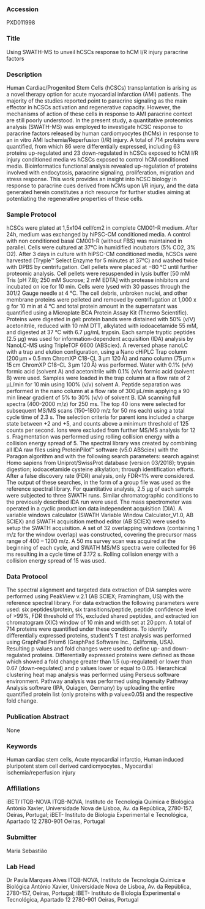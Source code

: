 ### Accession
PXD011998

### Title
Using SWATH-MS to unveil hCSCs response to hCM I/R injury paracrine factors

### Description
Human Cardiac/Progenitod Stem Cells (hCSCs) transplantation is arising as a novel therapy option for acute myocardial infarction (AMI) patients. The majority of the studies reported point to paracrine signaling as the main effector in hCSCs activation and regenerative capacity. However, the mechanisms of action of these cells in response to AMI paracrine context are still poorly understood. In the present study, a quantitative proteomics analysis (SWATH-MS) was employed to investigate hCSC response to paracrine factors released by human cardiomyocytes (hCMs) in response to an in vitro AMI Ischemia/Reperfusion (I/R) injury. A total of 714 proteins were quantified, from which 86 were differentially expressed, including 63 proteins up-regulated and 23 down-regulated in hCSCs exposed to hCM I/R injury conditioned media vs hCSCs exposed to control hCM conditioned media. Bioinformatics functional analysis revealed up-regulation of proteins involved with endocytosis, paracrine signaling, proliferation, migration and stress response. This work provides an insight into hCSC biology in response to paracrine cues derived from hCMs upon I/R injury, and the data generated herein constitutes a rich resource for further studies aiming at potentiating the regenerative properties of these cells.

### Sample Protocol
hCSCs were plated at 1,5x104 cell/cm2 in complete CM001-R medium. After 24h, medium was exchanged by hiPSC-CM conditioned media.  A control with non conditioned basal CM001-R (without FBS) was maintained in parallel. Cells were cultured at 37°C in humidified incubators (5% CO2, 3% O2). After 3 days in culture with hiPSC-CM conditioned media, hCSCs were harvested (Tryple™ Select Enzyme for 5 minutes at 37°C) and washed twice with DPBS by centrifugation. Cell pellets were placed at −80 °C until further proteomic analysis. Cell pellets were resuspended in lysis buffer [50 mM Tris (pH 7.8); 250 mM Sucrose; 2 mM EDTA] with protease inhibitors and incubated on ice for 10 min. Cells were lysed with 30 passes through the 301/2 Gauge needle at 4 °C. The cell debris, unbroken nuclei, and other membrane proteins were pelleted and removed by centrifugation at 1,000 x g for 10 min at 4 °C and total protein amount in the supernatant was quantified using a Microplate BCA Protein Assay Kit (Thermo Scientific). Proteins were digested in gel: protein bands were distained with 50% (v/V) acetonitrile, reduced with 10 mM DTT, alkylated with iodoacetamide 55 mM, and digested at 37 °C with 6.7 μg/mL trypsin.   Each sample tryptic peptides (2.5 μg) was used for information-dependent acquisition (IDA) analysis by NanoLC-MS using TripleTOF 6600 (ABSciex). A reversed phase nanoLC with a trap and elution configuration, using a Nano cHiPLC Trap column (200 μm × 0.5 mm ChromXP C18-CL 3 μm 120 Å) and nano column (75 μm × 15 cm ChromXP C18-CL 3 μm 120 Å) was performed.  Water with 0.1% (v/v) formic acid (solvent A) and acetonitrile with 0.1% (v/v) formic acid (solvent B) were used. Samples were loaded in the trap column at a flow rate of 2 μL/min for 10 min using 100% (v/v) solvent A. Peptide separation was performed in the nano column at a flow rate of 300 μL/min applying a 90 min linear gradient of 5% to 30% (v/v) of solvent B. IDA scanning full spectra (400–2000 m/z) for 250 ms. The top 40 ions were selected for subsequent MS/MS scans (150–1800 m/z for 50 ms each) using a total cycle time of 2.3 s. The selection criteria for parent ions included a charge state between +2 and +5, and counts above a minimum threshold of 125 counts per second. Ions were excluded from further MS/MS analysis for 12 s. Fragmentation was performed using rolling collision energy with a collision energy spread of 5. The spectral library was created by combining all IDA raw files using ProteinPilot™ software (v5.0 ABSciex) with the Paragon algorithm and with the following search parameters: search against Homo sapiens from Uniprot/SwissProt database (version 03/2018); trypsin digestion; iodoacetamide cysteine alkylation; through identification efforts. After a false discovery rate (FDR) analysis, only FDR<1% were considered. The output of these searches, in the form of a group file was used as the reference spectral library.  For quantitative analysis, 2.5 μg of each sample were subjected to three SWATH runs. Similar chromatographic conditions to the previously described IDA run were used. The mass spectrometer was operated in a cyclic product ion data independent acquisition (DIA). A variable windows calculator (SWATH Variable Window Calculator_V1.0, AB SCIEX) and SWATH acquisition method editor (AB SCIEX) were used to setup the SWATH acquisition. A set of 32 overlapping windows (containing 1 m/z for the window overlap) was constructed, covering the precursor mass range of 400 – 1200 m/z. A 50 ms survey scan was acquired at the beginning of each cycle, and SWATH MS/MS spectra were collected for 96 ms resulting in a cycle time of 3.172 s. Rolling collision energy with a collision energy spread of 15 was used.

### Data Protocol
The spectral alignment and targeted data extraction of DIA samples were performed using PeakView v.2.1 (AB SCIEX; Framingham, US) with the reference spectral library. For data extraction the following parameters were used: six peptides/protein, six transitions/peptide, peptide confidence level of >99%, FDR threshold of 1%, excluded shared peptides, and extracted ion chromatogram (XIC) window of 10 min and width set at 20 ppm. A total of 714 proteins were quantified under these conditions.  To identify differentially expressed proteins, student’s T test analysis was performed using GraphPad Prism6 (GraphPad Software Inc., California, USA). Resulting p values and fold changes were used to define up- and down- regulated proteins. Differentially expressed proteins were defined as those which showed a fold change greater than 1.5 (up-regulated) or lower than 0.67 (down-regulated) and p values lower or equal to 0.05. Hierarchical clustering heat map analysis was performed using Perseus software environment. Pathway analysis was performed using Ingenuity Pathway Analysis software (IPA, Quiagen, Germany) by uploading the entire quantified protein list (only proteins with p value≤0.05) and the respective fold change.

### Publication Abstract
None

### Keywords
Human cardiac stem cells, Acute myocardial infarctio, Human induced pluripotent stem cell derived cardiomyocytes., Myocardial ischemia/reperfusion injury

### Affiliations
iBET/ ITQB-NOVA
ITQB-NOVA, Instituto de Tecnologia Química e Biológica António Xavier, Universidade Nova de Lisboa, Av. da República, 2780-157, Oeiras, Portugal; iBET- Instituto de Biologia Experimental e Tecnológica, Apartado 12 2780-901 Oeiras, Portugal

### Submitter
Maria Sebastião

### Lab Head
Dr Paula Marques Alves
ITQB-NOVA, Instituto de Tecnologia Química e Biológica António Xavier, Universidade Nova de Lisboa, Av. da República, 2780-157, Oeiras, Portugal; iBET- Instituto de Biologia Experimental e Tecnológica, Apartado 12 2780-901 Oeiras, Portugal


